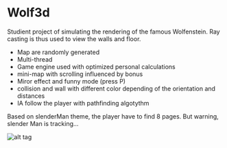 # Wolf3d

Studient project of simulating the rendering of the famous Wolfenstein. Ray casting is thus used to view the walls and floor.
 - Map are randomly generated
 - Multi-thread
 - Game engine used with optimized personal calculations
 - mini-map with scrolling influenced by bonus
 - Miror effect and funny mode (press P)
 - collision and wall with different color depending of the orientation and distances
 - IA follow the player with pathfinding algotythm

Based on slenderMan theme, the player have to find 8 pages. But warning, slender Man is tracking... 

![alt tag](https://raw.githubusercontent.com/usernameHed/Wolf3d/master/Wolf3d.gif)